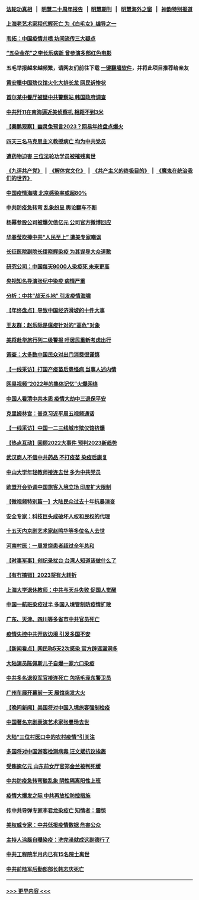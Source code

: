 #### [法轮功真相](https://github.com/gfw-breaker/truth/blob/master/README.md?t=0) &nbsp;&nbsp;|&nbsp;&nbsp; [明慧二十周年报告](https://github.com/gfw-breaker/mh-reports/blob/master/README.md?t=0) &nbsp;&nbsp;|&nbsp;&nbsp;[明慧期刊](https://github.com/gfw-breaker/mh-qikan) &nbsp;&nbsp;|&nbsp;&nbsp; [明慧海外之窗](https://github.com/gfw-breaker/mh-news/blob/master/README.md?t=0) &nbsp;&nbsp;|&nbsp;&nbsp; [神韵特别报道](https://github.com/gfw-breaker/mh-news/blob/master/shenyun.md?t=0)
#### [上海老艺术家程代辉死亡 为《白毛女》编导之一](../pages/nsc413/n13894840.md?t=12301243) 
#### [韦拓：中国疫情井喷 坊间流传三大疑点](../pages/nsc413/n13894528.md?t=12301243) 
#### [“五朵金花”之李长乐病逝 曾参演多部红色电影](../pages/nsc413/n13894522.md?t=12301243) 
#### 五毛举报越来越频繁，请网友们前往下载 [一键翻墙软件](https://github.com/gfw-breaker/ssr-accounts)，并将此项目推荐给亲友
#### [黄安曝中国殡仪馆火化大排长龙 网民诉惨状](../pages/nsc413/n13894733.md?t=12301243) 
#### [首尔某中餐厅被疑中共警察站 韩国政府调查](../pages/nsc413/n13894473.md?t=12301243) 
#### [中共歼11在南海逼近美侦察机 相距不到3米](../pages/nsc413/n13894594.md?t=12301243) 
#### [【秦鹏观察】幽灵兔预言2023？网易年终盘点爆火](../pages/nsc413/n13894708.md?t=12301243) 
#### [四天三名马克思主义教授病亡 均为中共党员](../pages/nsc413/n13894656.md?t=12301243) 
#### [遭药物迫害 三位法轮功学员被摧残离世](../pages/nsc413/n13893822.md?t=12301243) 
#### [《九评共产党》](https://github.com/begood0513/9ping.md/blob/master/README.md) &nbsp;|&nbsp; [《解体党文化》](../../../../jtdwh.md/blob/master/README.md)  &nbsp;|&nbsp; [《共产主义的终极目的》](../../../../gczydzjmd.md/blob/master/README.md) &nbsp;|&nbsp; [《魔鬼在统治我们的世界》](../../../../mgztzwmdsj.md/blob/master/README.md) 
#### [中国疫情海啸 北京感染率或超80%](../pages/nsc413/n13894673.md?t=12301243) 
#### [中共防疫急转弯 乱象纷呈 舆论翻车不断](../pages/nsc413/n13894280.md?t=12301243) 
#### [杨幂参股公司被爆欠债亿元 公司官方微博回应](../pages/nsc413/n13894649.md?t=12301243) 
#### [华春莹吹捧中共“人民至上” 遭美专家嘲讽](../pages/nsc413/n13894578.md?t=12301243) 
#### [长征医院副院长缪晓辉染疫 为其误导大众道歉](../pages/nsc413/n13894605.md?t=12301243) 
#### [研究公司：中国每天9000人染疫死 未来更高](../pages/nsc413/n13894550.md?t=12301243) 
#### [央视知名导演张纪中染疫 病情严重](../pages/nsc413/n13894559.md?t=12301243) 
#### [分析：中共“战天斗地” 引发疫情海啸](../pages/nsc413/n13893833.md?t=12301243) 
#### [【年终盘点】导致中国经济滑坡的十件大事](../pages/nsc413/n13893109.md?t=12301243) 
#### [王友群：赵乐际是瘟疫针对的“高危”对象](../pages/nsc413/n13893869.md?t=12301243) 
#### [美将赴华旅行列二级警报 吁居民重新考虑出行](../pages/nsc413/n13894518.md?t=12301243) 
#### [调查：大多数中国民众对出门消费很谨慎](../pages/nsc413/n13894551.md?t=12301243) 
#### [【一线采访】打国产疫苗后患怪病 当事人述内情](../pages/nsc413/n13894302.md?t=12301243) 
#### [网易视频“2022年的集体记忆”火爆网络](../pages/nsc413/n13894498.md?t=12301243) 
#### [中国人看清中共本质 疫情大劫中三退保平安](../pages/nsc413/n13891650.md?t=12301243) 
#### [克里姆林宫：普京习近平周五视频通话](../pages/nsc413/n13894511.md?t=12301243) 
#### [【一线采访】中国一二三线城市殡仪馆挤爆](../pages/nsc413/n13894487.md?t=12301243) 
#### [【热点互动】回顾2022大事件 预判2023新趋势](../pages/nsc413/n13894463.md?t=12301243) 
#### [武汉商人不信中共药品 不打疫苗 染疫后康复](../pages/nsc413/n13894479.md?t=12301243) 
#### [中山大学年轻教师接连去世 多为中共党员](../pages/nsc413/n13894464.md?t=12301243) 
#### [欧盟开会协调中国旅客入境立场 印度扩大限制](../pages/nsc413/n13894366.md?t=12301243) 
#### [【微视频特别篇一】大陆民众过去十年抗暴演变](../pages/nsc413/n13894461.md?t=12301243) 
#### [安全专家：科技巨头成破坏人权和民权的代理](../pages/nsc413/n13894408.md?t=12301243) 
#### [十五天内京剧艺术家赵鸣华等多位名人去世](../pages/nsc413/n13894308.md?t=12301243) 
#### [河南村医：一周发烧患者超过全年总和](../pages/nsc413/n13894367.md?t=12301243) 
#### [【时事军事】创纪录扰台 台湾人知道该做什么了](../pages/nsc413/n13893856.md?t=12301243) 
#### [【有冇搞错】2023将有大转折](../pages/nsc413/n13893849.md?t=12301243) 
#### [上海大学退休教师：中共与天斗失败 促国人觉醒](../pages/nsc413/n13894148.md?t=12301243) 
#### [中国一航班染疫过半 多国入境管制防疫情扩散](../pages/nsc413/n13894323.md?t=12301243) 
#### [广东、天津、四川等多省市中共官员死亡](../pages/nsc413/n13894289.md?t=12301243) 
#### [疫情失控中共开放边境 引发多国不安](../pages/nsc413/n13894300.md?t=12301243) 
#### [【新闻看点】网民称5天2次感染 官方辟谣漏洞多](../pages/nsc413/n13893923.md?t=12301243) 
#### [大陆演员陈佩斯儿子自爆一家六口染疫](../pages/nsc413/n13894271.md?t=12301243) 
#### [中共多名退役军官接连死亡 包括毛泽东警卫员](../pages/nsc413/n13893987.md?t=12301243) 
#### [广州车展开幕前一天 展馆突发大火](../pages/nsc413/n13894270.md?t=12301243) 
#### [【晚间新闻】美国将对中国入境旅客强制检疫](../pages/nsc413/n13894276.md?t=12301243) 
#### [中国著名京剧表演艺术家张曼玲去世](../pages/nsc413/n13894221.md?t=12301243) 
#### [大陆“三位村医口中的农村疫情”引关注](../pages/nsc413/n13894170.md?t=12301243) 
#### [多国将对中国游客检测病毒 汪文斌抗议挨轰](../pages/nsc413/n13893858.md?t=12301243) 
#### [受贿逾亿元 山东前女厅官郑金兰被判死缓](../pages/nsc413/n13894211.md?t=12301243) 
#### [中共防疫急转弯酿乱象 阴性隔离阳性上班](../pages/nsc413/n13894113.md?t=12301243) 
#### [疫情大爆发之际 中共再放松防控措施](../pages/nsc413/n13894091.md?t=12301243) 
#### [传中共导弹专家李君龙染疫亡 知情者：震惊](../pages/nsc413/n13893955.md?t=12301243) 
#### [美权威专家：中共低报疫情数据 危害公众](../pages/nsc413/n13893851.md?t=12301243) 
#### [主持人涂磊自曝染疫：洗完澡就成这副德行了](../pages/nsc413/n13893874.md?t=12301243) 
#### [中共工程院半月内已有15名院士离世](../pages/nsc413/n13893971.md?t=12301243) 
#### [中共前陆军后勤部部长韩志庆死亡](../pages/nsc413/n13893962.md?t=12301243) 

----
#### [ >>> 更早内容 <<< ](../indexes/nsc413-earlier.md)
